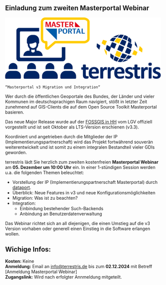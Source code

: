 ## Einladung zum zweiten Masterportal Webinar

![terrestris Webinar Logo](public/terrestris_webinar_logo.svg)

`“Masterportal v3 Migration und Integration“`

Wer durch die öffentlichen Geoportale des Bundes, der Länder und vieler Kommunen im deutschsprachigen Raum navigiert, stößt in letzter Zeit zunehmend auf GIS-Clients die auf dem Open Source Toolkit Masterportal basieren.

Das neue Major Release wurde auf der [FOSSGIS in HH](https://pretalx.com/fossgis2024/talk/R8MYNT/) vom LGV offiziell vorgestellt und ist seit Oktober als LTS-Version erschienen (v3.3).

Koordiniert und angetrieben durch die Mitglieder der IP (Implementierungspartnerschaft) wird das Projekt fortwährend souverän weiterentwickelt und ist somit zu einem integralen Bestandteil vieler GDIs geworden.

terrestris lädt Sie herzlich zum zweiten kostenfreien **Masterportal Webinar** am **05. Dezember um 10:00 Uhr** ein. In einer 1-stündigen Session werden u.a. die folgenden Themen beleuchtet:  

- Vorstellung der IP (Implementierungs­­partnerschaft Masterportal) durch [dataport](https://www.dataport.de/was-wir-bewegen/portfolio/masterportal/).
- Überblick: Neue Features in v3 und neue Konfigurationsmöglichkeiten
- Migration: Was ist zu beachten?
- Integration:
    - Einbindung bestehender Such-Backends
    - Anbindung an Benutzerdatenverwaltung

Das Webinar richtet sich an all diejenigen, die einen Umstieg auf die v3 Version vorhaben oder generell einen Einstieg in die Software erlangen wollen.

## Wichige Infos:

**Kosten:** Keine  
**Anmeldung:** Email an info@terrestris.de bis zum **02.12.2024** mit Betreff [Anmeldung Masterportal Webinar]  
**Zugangslink:** Wird nach erfolgter Annmeldung mitgeteilt.
